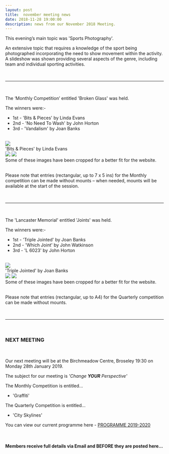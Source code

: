 ```yaml
---
layout: post
title:  november meeting news
date: 2018-11-28 19:00:00
description: news from our November 2018 Meeting.
---
```


This evening’s main topic was 'Sports Photography'. 

An extensive topic that requires a knowledge of the sport being photographed incorporating the need to show movement within the activity. A slideshow was shown providing several aspects of the genre, including team and individual sporting activities. 

<br>

<hr>

<br>

The ‘Monthly Competition’ entitled 'Broken Glass' was held.

The winners were:-

<ul>
	<li>1st - 'Bits &amp; Pieces' by Linda Evans</li>
	<li>2nd - 'No Need To Wash' by John Horton</li>
	<li>3rd - 'Vandalism' by Joan Banks</li>
</ul>

<br>

<div class="img_row">
	<img class="col three" src="{{ site.baseurl }}/assets/img/NA_Image.jpg">
</div>
<div class="col three caption">
	'Bits &amp; Pieces' by Linda Evans
</div>

<div class="img_row">
	<img class="col two" src="{{ site.baseurl }}/assets/img/No_Need_To_Wash.jpg">
	<img class="col one" src="{{ site.baseurl }}/assets/img/Vandalism.jpg">
</div>
<div class="col three caption">
	Some of these images have been cropped for a better fit for the website.
</div>

<br>

Please note that entries (rectangular, up to 7 x 5 ins) for the Monthly competition can be made without mounts – when needed, mounts will be available at the start of the session. 

<br>

<hr>

<br>

The 'Lancaster Memorial' entitled 'Joints' was held.

The winners were:-

<ul>
	<li>1st - 'Triple Jointed' by Joan Banks</li>
	<li>2nd - 'Which Joint' by John Watkinson</li>
	<li>3rd - 'L 6023' by John Horton</li>
</ul>

<br>

<div class="img_row">
	<img class="col three" src="{{ site.baseurl }}/assets/img/Triple_Joint.jpg">
</div>
<div class="col three caption">
	'Triple Jointed' by Joan Banks
</div>

<div class="img_row">
	<img class="col two" src="{{ site.baseurl }}/assets/img/Which_Joint.jpg">
	<img class="col one" src="{{ site.baseurl }}/assets/img/L_6023.jpg">
</div>
<div class="col three caption">
	Some of these images have been cropped for a better fit for the website.
</div>

<br>

Please note that entries (rectangular, up to A4) for the Quarterly competition can be made without mounts. 

<br>

<hr>

<br>

### NEXT MEETING
<br>

Our next meeting will be at the Birchmeadow Centre, Broseley 19:30 on Monday 28th January 2019. 

The subject for our meeting is *'Change <strong>YOUR</strong> Perspective'*

The Monthly Competition is entitled...
<ul>
<li>'Graffiti'</li>
</ul>

The Quarterly Competition is entitled...
<ul>
<li>'City Skylines'</li>
</ul>

You can view our current programme here - <a href="{{ site.baseurl }}/programme/2018-02-01-Forward-Programme-2019-2020">PROGRAMME 2019-2020</a>

<br>

#### Members receive full details via Email and BEFORE they are posted here...